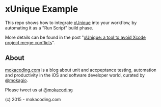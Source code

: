 # xUnique Example

This repo shows how to integrate [xUnique](https://github.com/truebit/xUnique) into your workflow, by automating it as a "Run Script" build phase.

More details can be found in the post "[xUnique: a tool to avoid Xcode project merge conflicts](http://www.mokacoding.com/blog/xunique/)".

## About

[mokacoding.com](http://mokacoding.com) is a blog about unit and accpeptance testing, automation and productivity in the iOS and software developer world, curated by [@mokagio](https://twitter.com/mokagio).

Please tweet us at [@mokacoding](https://twitter.com/mokacoding)

(c) 2015 - mokacoding.com
